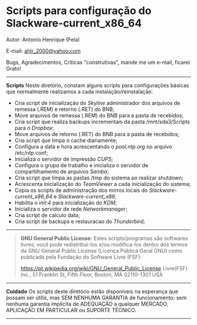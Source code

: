 **Scripts para configuração do Slackware-current_x86_64**
=================================================

Autor: Antonio Henrique (Fela)

E-mail: ahlr_2000@yahoo.com

Bugs, Agradecimentos, Críticas "construtivas", mande me um e-mail, ficarei Grato!

----------

**Scripts**
Neste diretório, constam alguns scripts para configurações básicas que normalmente realizamos a cada instalação/reinstalação:
 
- Cria script de inicialização do *Skyline* administrador dos arquivos de remessa (.REM) e retorno (.RET) do BNB;
- Move arquivos de remessa (.REM) do BNB para a pasta de recebidos;
- Cria script que realiza backups incrementais da pasta /mnt/sda3/Scripts para o *Dropbox*;
- Move arquivos de retorno (.RET) do BNB para a pasta de recebidos;
- Cria script que limpa o cache diariamente;
- Configura a data e hora acrescentando o *pool.ntp.org*  no arquivo /etc/ntp.conf;
- Inicializa o servidor de impressão *CUPS*;
- Configura o grupo de trabalho e inicializa o servidor de compartilhamento de arquivos *Samba*;
- Cria script que limpa as pastas /tmp do sistema ao realizar shutdown;
- Acrescenta inicialização do *TeamViewer* a cada inicialização do sistema;
- Copia os scripts de administração dos mirros locais do *Slackware-current_x86_64* e *Slackware-current_x86*;
- Habilita o *init:4* para inicialização do *KDM*;
- Inicializa o servidor de rede *Networkmanager*;
- Cria script de calculo data;
- Cria script de backups e restauracao do *Thunderbird*;

----------

>**GNU General Public License:**
>Estes scripts/programas são softwares livres; você pode redistribui-los e/ou modifica-los dentro dos termos da GNU General Public License (Licença Pública Geral GNU)  como publicada pela Fundação do Software Livre (FSF):
>
>https://pt.wikipedia.org/wiki/GNU_General_Public_License
>Livre(FSF) Inc., 51 Franklin St, Fifth Floor, Boston, MA 02110-1301 USA

----------

**Cuidado**
Os scripts deste diretório estão disponíveis na esperança que possam ser útilis, mas SEM NENHUMA GARANTIA de funcionamento; sem nenhuma garantia implícita de ADEQUAÇÃO a qualquer MERCADO, APLICAÇÃO EM PARTICULAR ou SUPORTE TÉCNICO.

----------
 
